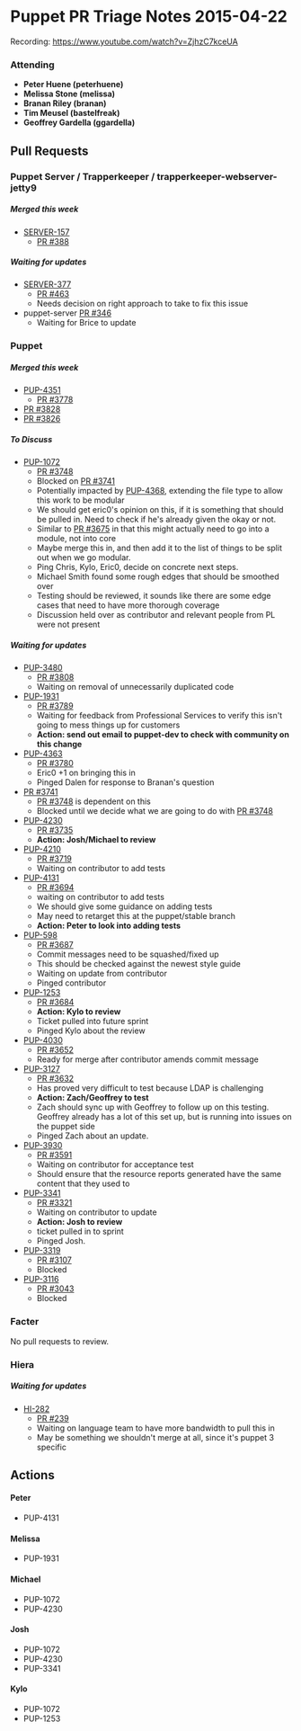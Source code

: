 # Puppet PR Triage Notes 2015-04-22

Recording: https://www.youtube.com/watch?v=ZjhzC7kceUA

### Attending

* **Peter Huene (peterhuene)**
* **Melissa Stone (melissa)**
* **Branan Riley (branan)**
* **Tim Meusel (bastelfreak)**
* **Geoffrey Gardella (ggardella)**

## Pull Requests

### Puppet Server / Trapperkeeper / trapperkeeper-webserver-jetty9

##### Merged this week
* [SERVER-157](https://tickets.puppetlabs.com/browse/SERVER-157)
  - [PR #388](https://github.com/puppetlabs/puppet-server/pull/388)

##### Waiting for updates
* [SERVER-377](https://tickets.puppetlabs.com/browse/SERVER-377)
  - [PR #463](https://github.com/puppetlabs/puppet-server/pull/463)
  - Needs decision on right approach to take to fix this issue
* puppet-server [PR #346](https://github.com/puppetlabs/puppet-server/pull/346)
  - Waiting for Brice to update

### Puppet

##### Merged this week
* [PUP-4351](https://tickets.puppetlabs.com/browse/PUP-4351)
  - [PR #3778](https://github.com/puppetlabs/puppet/pull/3778)
* [PR #3828](https://github.com/puppetlabs/puppet/pull/3828)
* [PR #3826](https://github.com/puppetlabs/puppet/pull/3826)

##### To Discuss

* [PUP-1072](https://tickets.puppetlabs.com/browse/PUP-1072)
  - [PR #3748](https://github.com/puppetlabs/puppet/pull/3748)
  - Blocked on [PR #3741](https://github.com/puppetlabs/puppet/pull/3741)
  - Potentially impacted by [PUP-4368](https://tickets.puppetlabs.com/browse/PUP-4368), extending the file type to allow this work to be modular
  - We should get eric0's opinion on this, if it is something that should be pulled in. Need to check if he's already given the okay or not.
  - Similar to [PR #3675](https://github.com/puppetlabs/puppet/pull/3675) in that this might actually need to go into a module, not into core
  - Maybe merge this in, and then add it to the list of things to be split out when we go modular.
  - Ping Chris, Kylo, Eric0, decide on concrete next steps.
  - Michael Smith found some rough edges that should be smoothed over
  - Testing should be reviewed, it sounds like there are some edge cases that need to have more thorough coverage
  - Discussion held over as contributor and relevant people from PL were not present

##### Waiting for updates

* [PUP-3480](https://tickets.puppetlabs.com/browse/PUP-3480)
  - [PR #3808](https://github.com/puppetlabs/puppet/pull/3808)
  - Waiting on removal of unnecessarily duplicated code
* [PUP-1931](https://tickets.puppetlabs.com/browse/PUP-1931)
  - [PR #3789](https://github.com/puppetlabs/puppet/pull/3789)
  - Waiting for feedback from Professional Services to verify this isn't going to mess things up for customers
  - **Action: send out email to puppet-dev to check with community on this change**
* [PUP-4363](https://tickets.puppetlabs.com/browse/PUP-4363)
  - [PR #3780](https://github.com/puppetlabs/puppet/pull/3780)
  - Eric0 +1 on bringing this in
  - Pinged Dalen for response to Branan's question
* [PR #3741](https://github.com/puppetlabs/puppet/pull/3741)
  - [PR #3748](https://github.com/puppetlabs/puppet/pull/3748) is dependent on this
  - Blocked until we decide what we are going to do with [PR #3748](https://github.com/puppetlabs/puppet/pull/3748)
* [PUP-4230](https://tickets.puppetlabs.com/browse/PUP-4230)
  - [PR #3735](https://github.com/puppetlabs/puppet/pull/3735)
  - **Action: Josh/Michael to review**
* [PUP-4210](https://tickets.puppetlabs.com/browse/PUP-4210)
  - [PR #3719](https://github.com/puppetlabs/puppet/pull/3719)
  - Waiting on contributor to add tests
* [PUP-4131](https://tickets.puppetlabs.com/browse/PUP-4131)
  - [PR #3694](https://github.com/puppetlabs/puppet/pull/3694)
  - waiting on contributor to add tests
  - We should give some guidance on adding tests
  - May need to retarget this at the puppet/stable branch
  - **Action: Peter to look into adding tests**
* [PUP-598](https://tickets.puppetlabs.com/browse/PUP-598)
  - [PR #3687](https://github.com/puppetlabs/puppet/pull/3687)
  - Commit messages need to be squashed/fixed up
  - This should be checked against the newest style guide
  - Waiting on update from contributor
  - Pinged contributor
* [PUP-1253](https://tickets.puppetlabs.com/browse/PUP-1253)
  - [PR #3684](https://github.com/puppetlabs/puppet/pull/3684)
  - **Action: Kylo to review**
  - Ticket pulled into future sprint
  - Pinged Kylo about the review
* [PUP-4030](https://tickets.puppetlabs.com/browse/PUP-4030)
  - [PR #3652](https://github.com/puppetlabs/puppet/pull/3652)
  - Ready for merge after contributor amends commit message
* [PUP-3127](https://tickets.puppetlabs.com/browse/PUP-3127)
  - [PR #3632](https://github.com/puppetlabs/puppet/pull/3632)
  - Has proved very difficult to test because LDAP is challenging
  - **Action: Zach/Geoffrey to test**
  - Zach should sync up with Geoffrey to follow up on this testing. Geoffrey already has a lot of this set up, but is running into issues on the puppet side
  - Pinged Zach about an update.
* [PUP-3930](https://tickets.puppetlabs.com/browse/PUP-3930)
  - [PR #3591](https://github.com/puppetlabs/puppet/pull/3591)
  - Waiting on contributor for acceptance test
  - Should ensure that the resource reports generated have the same content that they used to
* [PUP-3341](https://tickets.puppetlabs.com/browse/PUP-3341)
  - [PR #3321](https://github.com/puppetlabs/puppet/pull/3321)
  - Waiting on contributor to update
  - **Action: Josh to review**
  - ticket pulled in to sprint
  - Pinged Josh.
* [PUP-3319](https://tickets.puppetlabs.com/browse/PUP-3319)
  - [PR #3107](https://github.com/puppetlabs/puppet/pull/3107)
  - Blocked
* [PUP-3116](https://tickets.puppetlabs.com/browse/PUP-3116)
  - [PR #3043](https://github.com/puppetlabs/puppet/pull/3043)
  - Blocked

### Facter

No pull requests to review.

### Hiera

##### Waiting for updates
* [HI-282](https://tickets.puppetlabs.com/browse/HI-282)
  - [PR #239](https://github.com/puppetlabs/hiera/pull/239)
  - Waiting on language team to have more bandwidth to pull this in
  - May be something we shouldn't merge at all, since it's puppet 3 specific

## Actions

#### Peter
* PUP-4131

#### Melissa
* PUP-1931

#### Michael
* PUP-1072
* PUP-4230

#### Josh
* PUP-1072
* PUP-4230
* PUP-3341

#### Kylo
* PUP-1072
* PUP-1253
